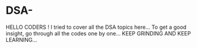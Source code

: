 # DSA-
HELLO CODERS !
I tried to cover all the DSA topics here...
To get a good insight, go through all the codes one by one...
KEEP GRINDING AND KEEP LEARNING...
